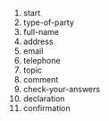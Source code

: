 1. start
2. type-of-party
3. full-name
4. address
5. email
6. telephone
7. topic
8. comment
9. check-your-answers
10. declaration
11. confirmation